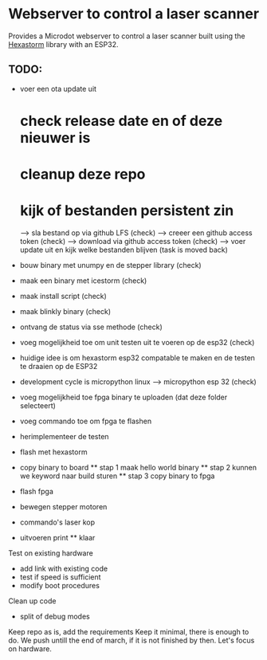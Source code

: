 # Webserver to control a laser scanner

Provides a Microdot webserver to control a laser scanner built using the [Hexastorm](https://github.com/hstarmans/hexastorm)
library with an ESP32.

## TODO:

- voer een ota update uit
     # check release date en of deze nieuwer is
     # cleanup deze repo
     # kijk of bestanden persistent zin
     --> sla bestand op via github LFS  (check)
     --> creeer een github access token  (check)
     --> download via github access token  (check)
     --> voer update uit en kijk welke bestanden blijven  (task is moved back)
- bouw binary met unumpy en de stepper library (check)
- maak een binary met icestorm (check)
- maak install script (check)
- maak blinkly binary (check)
- ontvang de status via sse methode  (check)
- voeg mogelijkheid toe om unit testen uit te voeren op de esp32 (check)
- huidige idee is om hexastorm esp32 compatable te maken en de testen te draaien op de ESP32
- development cycle is micropython linux --> micropython esp 32 (check)
- voeg mogelijkheid toe fpga binary te uploaden (dat deze folder selecteert)
- voeg commando toe om fpga te flashen
- herimplementeer de testen

- flash met hexastorm
- copy binary to board
  ** stap 1 maak hello world binary
  ** stap 2 kunnen we keyword naar build sturen
  ** stap 3 copy binary to fpga




- flash fpga
- bewegen stepper motoren
- commando's laser kop
- uitvoeren print ** klaar





Test on existing hardware
   - add link with existing code
   - test if speed is sufficient
   - modify boot procedures

Clean up code
  - split of debug modes
  


Keep repo as is, add the requirements
Keep it minimal, there is enough to do.
We push untill the end of march, if it is not finished by then.
Let's focus on hardware.

